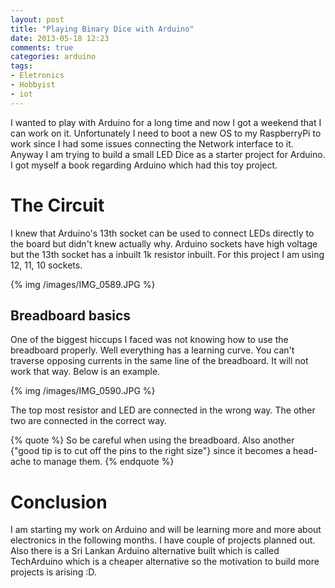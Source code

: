 ```yaml
---
layout: post
title: "Playing Binary Dice with Arduino"
date: 2013-05-18 12:23
comments: true
categories: arduino
tags:
- Eletronics
- Hobbyist
- iot
---
```


I wanted to play with Arduino for a long time and now I got a weekend that I can work on it. Unfortunately I need to boot a new OS to my RaspberryPi to work since I had some issues connecting the Network interface to it. Anyway I am trying to build a small LED Dice as a starter project for Arduino. I got myself a book regarding Arduino which had this toy project.

# The Circuit 

I knew that Arduino's 13th socket can be used to connect LEDs directly to the board but didn't knew actually why. Arduino sockets have high voltage but the 13th socket has a inbuilt 1k resistor inbuilt. For this project I am using 12, 11, 10 sockets. 

{% img /images/IMG_0589.JPG %}

<!-- more -->

## Breadboard basics

One of the biggest hiccups I faced was not knowing how to use the breadboard properly. Well everything has a learning curve. You can't traverse opposing currents in the same line of the breadboard. It will not work that way. Below is an example. 

{% img /images/IMG_0590.JPG %}

The top most resistor and LED are connected in the wrong way. The other two are connected in the correct way.

{% quote %}
So be careful when using the breadboard. Also another {"good tip is to cut off the pins to the right size"} since it becomes a head-ache to manage them.
{% endquote %}

# Conclusion

I am starting my work on Arduino and will be learning more and more about electronics in the following months. I have couple of projects planned out. Also there is a Sri Lankan Arduino alternative built which is called TechArduino which is a cheaper alternative so the motivation to build more projects is arising :D. 
 